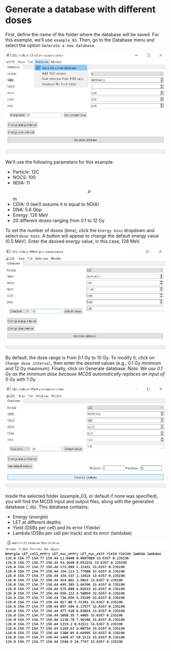 # Generate a database with different doses

First, define the name of the folder where the database will be saved. For this example, we’ll use `example_03`. Then, go to the Database menu and select the option `Generate a new database`.

![Show the database view with default values](./images/example_03/show_database_view.jpg)

We’ll use the following parameters for this example:

- Particle: 12C
- NOCS: 100
- NDIA: 11 $$\mu$$m
- CDIA: 0 (we’ll assume it is equal to NDIA)
- DNA: 5.6 Gbp
- Energy: 126 MeV
- 20 different doses ranging from 0.1 to 12 Gy

To set the number of doses (bins), click the `Energy bins` dropdown and select `Dose bins`. A button will appear to change the default energy value (0.5 MeV). Enter the desired energy value, in this case, 126 MeV.

![Data values used in this example](./images/example_03/database_data.jpg)

By default, the dose range is from 0.1 Gy to 10 Gy. To modify it, click on `Change dose interval`, then enter the desired values (e.g., 0.1 Gy minimum and 12 Gy maximum). Finally, click on Generate database.
*Note: We use 0.1 Gy as the minimum dose because MCDS automatically replaces an input of 0 Gy with 1 Gy.*

![Change the dose interval](./images/example_03/change_dose_interval.jpg)

Inside the selected folder (example_03, or default if none was specified), you will find the MCDS input and output files, along with the generated database (`.db`). This database contains:

- Energy (*energia*)
- LET at different depths
- Yield (DSBs per cell) and its error (Yielde)
- Lambda (DSBs per cell per track) and its error (lambdae)

![Show output file](./images/example_03/database_output.jpg)